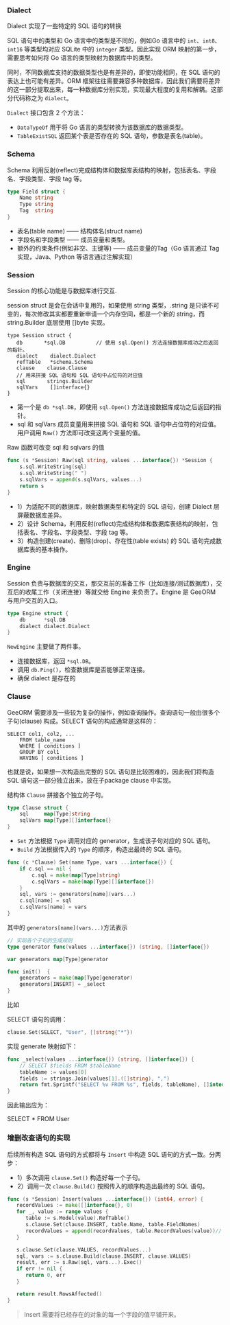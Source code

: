 





### Dialect

Dialect 实现了一些特定的 SQL 语句的转换

SQL 语句中的类型和 Go 语言中的类型是不同的，例如Go 语言中的 `int`、`int8`、`int16` 等类型均对应 SQLite 中的 `integer` 类型。因此实现 ORM 映射的第一步，需要思考如何将 Go 语言的类型映射为数据库中的类型。

同时，不同数据库支持的数据类型也是有差异的，即使功能相同，在 SQL 语句的表达上也可能有差异。ORM 框架往往需要兼容多种数据库，因此我们需要将差异的这一部分提取出来，每一种数据库分别实现，实现最大程度的复用和解耦。这部分代码称之为 `dialect`。

`Dialect` 接口包含 2 个方法：

- `DataTypeOf` 用于将 Go 语言的类型转换为该数据库的数据类型。
- `TableExistSQL` 返回某个表是否存在的 SQL 语句，参数是表名(table)。



### Schema

Schema 利用反射(reflect)完成结构体和数据库表结构的映射，包括表名、字段名、字段类型、字段 tag 等。

```go
type Field struct {
	Name string
	Type string
	Tag  string
}
```

- 表名(table name) —— 结构体名(struct name)
- 字段名和字段类型 —— 成员变量和类型。
- 额外的约束条件(例如非空、主键等) —— 成员变量的Tag（Go 语言通过 Tag 实现，Java、Python 等语言通过注解实现）





### Session

Session 的核心功能是与数据库进行交互.

 session struct 是会在会话中复用的，如果使用 string 类型，.string 是只读不可变的，每次修改其实都要重新申请一个内存空间，都是一个新的 string，而 string.Builder 底层使用 []byte 实现。

```
type Session struct {
   db       *sql.DB          // 使用 sql.Open() 方法连接数据库成功之后返回的指针。
   dialect    dialect.Dialect
   refTable   *schema.Schema
   clause    clause.Clause
   // 用来拼接 SQL 语句和 SQL 语句中占位符的对应值
   sql       strings.Builder
   sqlVars    []interface{}
}
```

- 第一个是 `db *sql.DB`，即使用 `sql.Open()` 方法连接数据库成功之后返回的指针。
-  sql 和 sqlVars 成员变量用来拼接 SQL 语句和 SQL 语句中占位符的对应值。用户调用 `Raw()` 方法即可改变这两个变量的值。

Raw 函数可改变 sql 和 sqlvars 的值

```go
func (s *Session) Raw(sql string, values ...interface{}) *Session {
	s.sql.WriteString(sql)
	s.sql.WriteString(" ")
	s.sqlVars = append(s.sqlVars, values...)
	return s
}
```





- 1）为适配不同的数据库，映射数据类型和特定的 SQL 语句，创建 Dialect 层屏蔽数据库差异。
- 2）设计 Schema，利用反射(reflect)完成结构体和数据库表结构的映射，包括表名、字段名、字段类型、字段 tag 等。
- 3）构造创建(create)、删除(drop)、存在性(table exists) 的 SQL 语句完成数据库表的基本操作。





### Engine

Session 负责与数据库的交互，那交互前的准备工作（比如连接/测试数据库），交互后的收尾工作（关闭连接）等就交给 Engine 来负责了。Engine 是 GeeORM 与用户交互的入口。

```go
type Engine struct {
	db 		*sql.DB
	dialect dialect.Dialect
}
```

`NewEngine` 主要做了两件事。

- 连接数据库，返回 `*sql.DB`。
- 调用 `db.Ping()`，检查数据库是否能够正常连接。
- 确保 dialect 是存在的





### Clause

GeeORM 需要涉及一些较为复杂的操作，例如查询操作。查询语句一般由很多个子句(clause) 构成。SELECT 语句的构成通常是这样的：

```
SELECT col1, col2, ...
    FROM table_name
    WHERE [ conditions ]
    GROUP BY col1
    HAVING [ conditions ]
```

也就是说，如果想一次构造出完整的 SQL 语句是比较困难的，因此我们将构造 SQL 语句这一部分独立出来，放在子package clause 中实现。



结构体 `Clause` 拼接各个独立的子句。

```go
type Clause struct {
	sql     map[Type]string
	sqlVars map[Type][]interface{}
}
```

- `Set` 方法根据 `Type` 调用对应的 generator，生成该子句对应的 SQL 语句。
- `Build` 方法根据传入的 `Type` 的顺序，构造出最终的 SQL 语句。

```go
func (c *Clause) Set(name Type, vars ...interface{}) {
	if c.sql == nil {
		c.sql = make(map[Type]string)
		c.sqlVars = make(map[Type][]interface{})
	}
	sql, vars := generators[name](vars...)
	c.sql[name] = sql
	c.sqlVars[name] = vars
}
```

其中的 `generators[name](vars...)`方法表示

```go
// 实现各个子句的生成规则
type generator func(values ...interface{}) (string, []interface{})

var generators map[Type]generator

func init()  {
	generators = make(map[Type]generator)
	generators[INSERT] = _select
}
```

比如

SELECT 语句的调用：

```go
clause.Set(SELECT, "User", []string{"*"})
```

实现 generate 映射如下：

```go
func _select(values ...interface{}) (string, []interface{}) {
	// SELECT $fields FROM $tableName
	tableName := values[0]
	fields := strings.Join(values[1].([]string), ",")
	return fmt.Sprintf("SELECT %v FROM %s", fields, tableName), []interface{}{}
}
```

因此输出应为：

SELECT * FROM User





### 增删改查语句的实现

后续所有构造 SQL 语句的方式都将与 `Insert` 中构造 SQL 语句的方式一致。分两步：

- 1）多次调用 `clause.Set()` 构造好每一个子句。
- 2）调用一次 `clause.Build()` 按照传入的顺序构造出最终的 SQL 语句。

```go
func (s *Session) Insert(values ...interface{}) (int64, error) {
   recordValues := make([]interface{}, 0)
   for _, value := range values {
      table := s.Model(value).RefTable()
      s.clause.Set(clause.INSERT, table.Name, table.FieldNames)
      recordValues = append(recordValues, table.RecordValues(value))// 平铺数据
   }

   s.clause.Set(clause.VALUES, recordValues...)
   sql, vars := s.clause.Build(clause.INSERT, clause.VALUES)
   result, err := s.Raw(sql, vars...).Exec()
   if err != nil {
      return 0, err
   }

   return result.RowsAffected()
}
```

> Insert 需要将已经存在的对象的每一个字段的值平铺开来。

